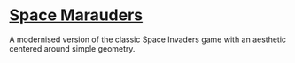 # [Space Marauders][project-website]

A modernised version of the classic Space Invaders game with an aesthetic centered around simple geometry.

<!-- Link aliases -->

<!-- Websites -->

[project-website]: https://esotericenderman.github.io/space-marauders/
